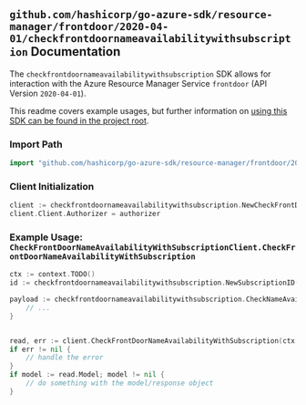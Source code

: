 
## `github.com/hashicorp/go-azure-sdk/resource-manager/frontdoor/2020-04-01/checkfrontdoornameavailabilitywithsubscription` Documentation

The `checkfrontdoornameavailabilitywithsubscription` SDK allows for interaction with the Azure Resource Manager Service `frontdoor` (API Version `2020-04-01`).

This readme covers example usages, but further information on [using this SDK can be found in the project root](https://github.com/hashicorp/go-azure-sdk/tree/main/docs).

### Import Path

```go
import "github.com/hashicorp/go-azure-sdk/resource-manager/frontdoor/2020-04-01/checkfrontdoornameavailabilitywithsubscription"
```


### Client Initialization

```go
client := checkfrontdoornameavailabilitywithsubscription.NewCheckFrontDoorNameAvailabilityWithSubscriptionClientWithBaseURI("https://management.azure.com")
client.Client.Authorizer = authorizer
```


### Example Usage: `CheckFrontDoorNameAvailabilityWithSubscriptionClient.CheckFrontDoorNameAvailabilityWithSubscription`

```go
ctx := context.TODO()
id := checkfrontdoornameavailabilitywithsubscription.NewSubscriptionID("12345678-1234-9876-4563-123456789012")

payload := checkfrontdoornameavailabilitywithsubscription.CheckNameAvailabilityInput{
	// ...
}


read, err := client.CheckFrontDoorNameAvailabilityWithSubscription(ctx, id, payload)
if err != nil {
	// handle the error
}
if model := read.Model; model != nil {
	// do something with the model/response object
}
```
